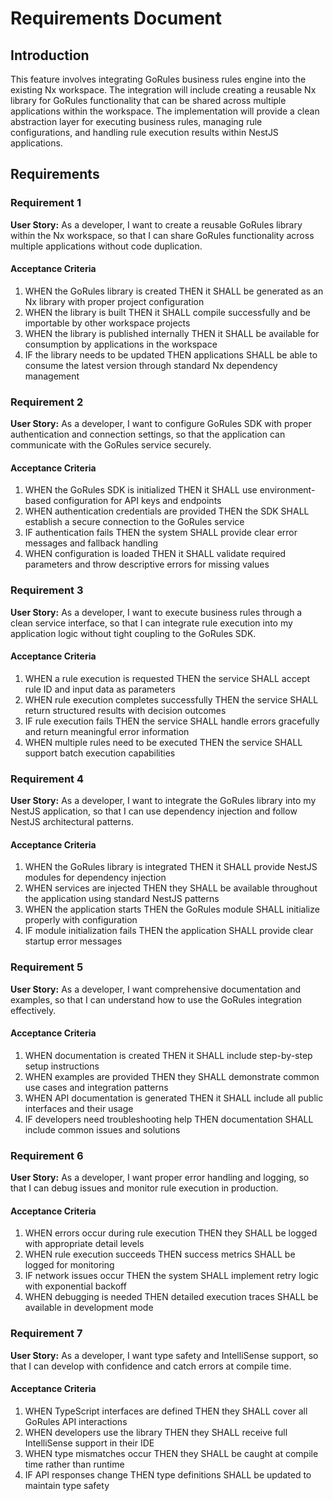 # Requirements Document

## Introduction

This feature involves integrating GoRules business rules engine into the existing Nx workspace. The integration will include creating a reusable Nx library for GoRules functionality that can be shared across multiple applications within the workspace. The implementation will provide a clean abstraction layer for executing business rules, managing rule configurations, and handling rule execution results within NestJS applications.

## Requirements

### Requirement 1

**User Story:** As a developer, I want to create a reusable GoRules library within the Nx workspace, so that I can share GoRules functionality across multiple applications without code duplication.

#### Acceptance Criteria

1. WHEN the GoRules library is created THEN it SHALL be generated as an Nx library with proper project configuration
2. WHEN the library is built THEN it SHALL compile successfully and be importable by other workspace projects
3. WHEN the library is published internally THEN it SHALL be available for consumption by applications in the workspace
4. IF the library needs to be updated THEN applications SHALL be able to consume the latest version through standard Nx dependency management

### Requirement 2

**User Story:** As a developer, I want to configure GoRules SDK with proper authentication and connection settings, so that the application can communicate with the GoRules service securely.

#### Acceptance Criteria

1. WHEN the GoRules SDK is initialized THEN it SHALL use environment-based configuration for API keys and endpoints
2. WHEN authentication credentials are provided THEN the SDK SHALL establish a secure connection to the GoRules service
3. IF authentication fails THEN the system SHALL provide clear error messages and fallback handling
4. WHEN configuration is loaded THEN it SHALL validate required parameters and throw descriptive errors for missing values

### Requirement 3

**User Story:** As a developer, I want to execute business rules through a clean service interface, so that I can integrate rule execution into my application logic without tight coupling to the GoRules SDK.

#### Acceptance Criteria

1. WHEN a rule execution is requested THEN the service SHALL accept rule ID and input data as parameters
2. WHEN rule execution completes successfully THEN the service SHALL return structured results with decision outcomes
3. IF rule execution fails THEN the service SHALL handle errors gracefully and return meaningful error information
4. WHEN multiple rules need to be executed THEN the service SHALL support batch execution capabilities

### Requirement 4

**User Story:** As a developer, I want to integrate the GoRules library into my NestJS application, so that I can use dependency injection and follow NestJS architectural patterns.

#### Acceptance Criteria

1. WHEN the GoRules library is integrated THEN it SHALL provide NestJS modules for dependency injection
2. WHEN services are injected THEN they SHALL be available throughout the application using standard NestJS patterns
3. WHEN the application starts THEN the GoRules module SHALL initialize properly with configuration
4. IF module initialization fails THEN the application SHALL provide clear startup error messages

### Requirement 5

**User Story:** As a developer, I want comprehensive documentation and examples, so that I can understand how to use the GoRules integration effectively.

#### Acceptance Criteria

1. WHEN documentation is created THEN it SHALL include step-by-step setup instructions
2. WHEN examples are provided THEN they SHALL demonstrate common use cases and integration patterns
3. WHEN API documentation is generated THEN it SHALL include all public interfaces and their usage
4. IF developers need troubleshooting help THEN documentation SHALL include common issues and solutions

### Requirement 6

**User Story:** As a developer, I want proper error handling and logging, so that I can debug issues and monitor rule execution in production.

#### Acceptance Criteria

1. WHEN errors occur during rule execution THEN they SHALL be logged with appropriate detail levels
2. WHEN rule execution succeeds THEN success metrics SHALL be logged for monitoring
3. IF network issues occur THEN the system SHALL implement retry logic with exponential backoff
4. WHEN debugging is needed THEN detailed execution traces SHALL be available in development mode

### Requirement 7

**User Story:** As a developer, I want type safety and IntelliSense support, so that I can develop with confidence and catch errors at compile time.

#### Acceptance Criteria

1. WHEN TypeScript interfaces are defined THEN they SHALL cover all GoRules API interactions
2. WHEN developers use the library THEN they SHALL receive full IntelliSense support in their IDE
3. WHEN type mismatches occur THEN they SHALL be caught at compile time rather than runtime
4. IF API responses change THEN type definitions SHALL be updated to maintain type safety